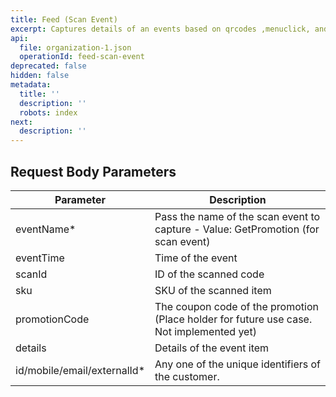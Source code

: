 ```yaml
---
title: Feed (Scan Event)
excerpt: Captures details of an events based on qrcodes ,menuclick, and getpromotion.
api:
  file: organization-1.json
  operationId: feed-scan-event
deprecated: false
hidden: false
metadata:
  title: ''
  description: ''
  robots: index
next:
  description: ''
---
```

## Request Body Parameters

| Parameter                    | Description                                                                              |
| ---------------------------- | ---------------------------------------------------------------------------------------- |
| eventName\*                  | Pass the name of the scan event to capture - Value: GetPromotion (for scan event)        |
| eventTime                    | Time of the event                                                                        |
| scanId                       | ID of the scanned code                                                                   |
| sku                          | SKU of the scanned item                                                                  |
| promotionCode                | The coupon code of the promotion (Place holder for future use case. Not implemented yet) |
| details                      | Details of the event item                                                                |
| id/mobile/email/externalId\* | Any one of the unique identifiers of the customer.                                       |
